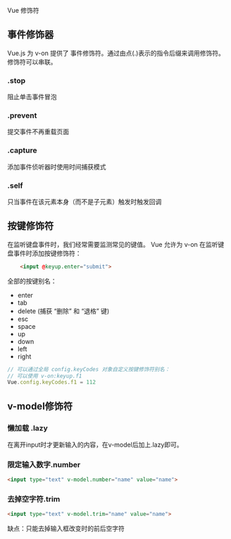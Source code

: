 Vue 修饰符

## 事件修饰器
Vue.js 为 v-on 提供了 事件修饰符。通过由点(.)表示的指令后缀来调用修饰符。</br>
修饰符可以串联。

### .stop
阻止单击事件冒泡

### .prevent
提交事件不再重载页面

### .capture
添加事件侦听器时使用时间捕获模式

### .self
只当事件在该元素本身（而不是子元素）触发时触发回调

## 按键修饰符
在监听键盘事件时，我们经常需要监测常见的键值。 Vue 允许为 v-on 在监听键盘事件时添加按键修饰符：
```html
    <input @keyup.enter="submit">
```

全部的按键别名：
- enter
- tab
- delete (捕获 “删除” 和 “退格” 键)
- esc
- space
- up
- down
- left
- right
```javascript
// 可以通过全局 config.keyCodes 对象自定义按键修饰符别名：
// 可以使用 v-on:keyup.f1
Vue.config.keyCodes.f1 = 112

```

## v-model修饰符

### 懒加载 .lazy
在离开input时才更新输入的内容，在v-model后加上.lazy即可。

### 限定输入数字.number
```html
<input type="text" v-model.number="name" value="name">
```

### 去掉空字符.trim
```html
<input type="text" v-model.trim="name" value="name">
```
缺点：只能去掉输入框改变时的前后空字符